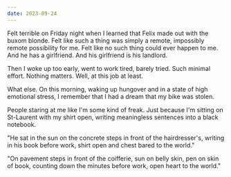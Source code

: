 ```yaml
---
date: 2023-09-24
---
```


Felt terrible on Friday night when I learned that Felix made out with the buxom blonde. Felt like such a thing was simply a remote, impossibly remote possibility for me. Felt like no such thing could ever happen to me. And he has a girlfriend. And his girlfriend is his landlord.

Then I woke up too early, went to work tired, barely tried. Such minimal effort. Nothing matters. Well, at this job at least.

What else. On this morning, waking up hungover and in a state of high emotional stress, I remember that I had a dream that my bike was stolen.

People staring at me like I'm some kind of freak. Just because I'm sitting on St-Laurent with my shirt open, writing meaningless sentences into a black notebook.

"He sat in the sun on the concrete steps in front of the hairdresser's, writing in his book before work, shirt open and chest bared to the world."

"On pavement steps in front of the coifferie, sun on belly skin, pen on skin of book, counting down the minutes before work, open heart to the world."

